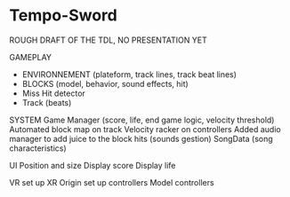 # Tempo-Sword

ROUGH DRAFT OF THE TDL, NO PRESENTATION YET

GAMEPLAY
- ENVIRONNEMENT (plateform, track lines, track beat lines)
- BLOCKS (model, behavior, sound effects, hit)
- Miss Hit detector
- Track (beats)

SYSTEM
Game Manager (score, life, end game logic, velocity threshold) 
Automated block map on track
Velocity racker on controllers
Added audio manager to add juice to the block hits (sounds gestion)
SongData (song characteristics)

UI
Position and size
Display score
Display life

VR
set up XR Origin
set up controllers
Model controllers
